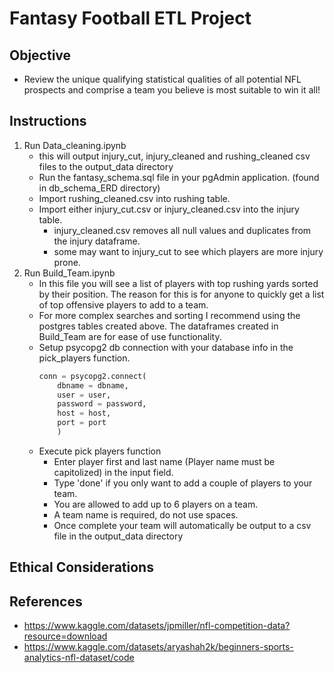 # Fantasy Football ETL Project 
## Objective 
- Review the unique qualifying statistical qualities of all potential NFL
prospects and comprise a team you believe is most suitable to win it all!

## Instructions 
1. Run Data_cleaning.ipynb
    - this will output injury_cut, injury_cleaned and rushing_cleaned csv files to the output_data directory
    - Run the fantasy_schema.sql file in your pgAdmin application. (found in db_schema_ERD directory)
    - Import rushing_cleaned.csv into rushing table.
    - Import either injury_cut.csv or injury_cleaned.csv into the injury table.
        - injury_cleaned.csv removes all null values and duplicates from the injury dataframe.
        - some may want to injury_cut to see which players are more injury prone. 
2. Run Build_Team.ipynb 
    - In this file you will see a list of players with top rushing yards sorted by their position. The reason for this is for anyone to quickly get a list of top offensive players to add to a team.
    - For more complex searches and sorting I recommend using the postgres tables created above. The dataframes created in Build_Team are for ease of use functionality. 
    - Setup psycopg2 db connection with your database info in the pick_players function.
        ```python
        conn = psycopg2.connect(
            dbname = dbname,
            user = user,
            password = password,
            host = host,
            port = port
            )
        ```
    - Execute pick players function
        - Enter player first and last name (Player name must be capitolized) in the input field. 
        - Type 'done' if you only want to add a couple of players to your team. 
        - You are allowed to add up to 6 players on a team.  
        - A team name is required, do not use spaces. 
        - Once complete your team will automatically be output to a csv file in the output_data directory

## Ethical Considerations

## References
- https://www.kaggle.com/datasets/jpmiller/nfl-competition-data?resource=download
- https://www.kaggle.com/datasets/aryashah2k/beginners-sports-analytics-nfl-dataset/code

    
    

